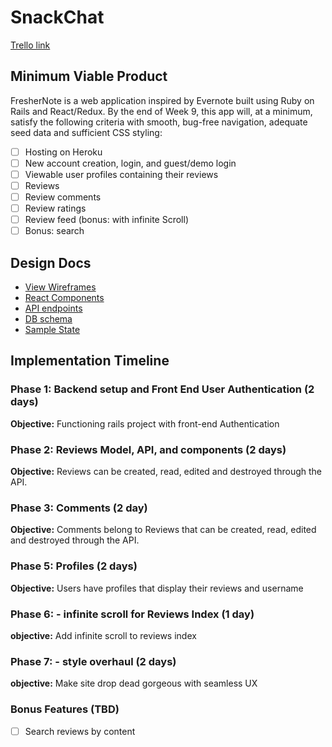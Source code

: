 # SnackChat

[Trello link][trello]

[trello]: https://trello.com/b/Q1cLTkjA/snackchat

## Minimum Viable Product

FresherNote is a web application inspired by Evernote built using Ruby on Rails
and React/Redux.  By the end of Week 9, this app will, at a minimum, satisfy the
following criteria with smooth, bug-free navigation, adequate seed data and
sufficient CSS styling:

- [ ] Hosting on Heroku
- [ ] New account creation, login, and guest/demo login
- [ ] Viewable user profiles containing their reviews
- [ ] Reviews
- [ ] Review comments
- [ ] Review ratings
- [ ] Review feed (bonus: with infinite Scroll)
- [ ] Bonus: search

## Design Docs
* [View Wireframes][wireframes]
* [React Components][components]
* [API endpoints][api-endpoints]
* [DB schema][schema]
* [Sample State][sample-state]

[wireframes]: docs/wireframes
[components]: docs/component-hierarchy.md
[sample-state]: docs/sample-state.md
[api-endpoints]: docs/api-endpoints.md
[schema]: docs/schema.md

## Implementation Timeline

### Phase 1: Backend setup and Front End User Authentication (2 days)

**Objective:** Functioning rails project with front-end Authentication

### Phase 2: Reviews Model, API, and components (2 days)

**Objective:** Reviews can be created, read, edited and destroyed through
the API.

### Phase 3: Comments (2 day)

**Objective:** Comments belong to Reviews that can be created, read, edited and destroyed through the API.

### Phase 5: Profiles (2 days)

**Objective:** Users have profiles that display their reviews and username

### Phase 6: - infinite scroll for Reviews Index (1 day)

**objective:** Add infinite scroll to reviews index

### Phase 7: - style overhaul (2 days)

**objective:** Make site drop dead gorgeous with seamless UX

### Bonus Features (TBD)
- [ ] Search reviews by content
